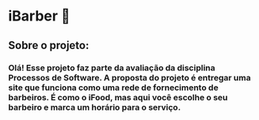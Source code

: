 #                            iBarber :barber:

## Sobre o projeto:

### Olá! Esse projeto faz parte da avaliação da disciplina Processos de Software. A proposta do projeto é entregar uma site que funciona como uma rede de fornecimento de barbeiros. É como o iFood, mas aqui você escolhe o seu barbeiro e marca um horário para o serviço.
